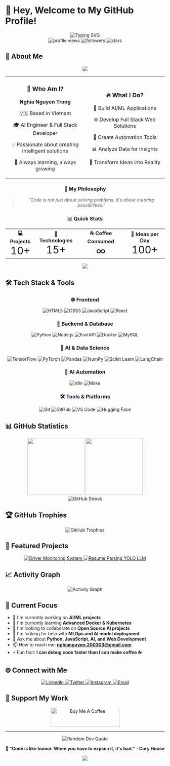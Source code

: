 # 👋 Hey, Welcome to My GitHub Profile!

<div align="center">
  <img src="https://readme-typing-svg.demolab.com?font=Fira+Code&size=22&duration=3000&pause=1000&color=00D8FF&center=true&vCenter=true&width=435&lines=AI+Engineer;Full+Stack+Developer;Data+Science+Enthusiast;Always+Learning+New+Technologies" alt="Typing SVG" />
</div>

<div align="center">
  <img src="https://komarev.com/ghpvc/?username=NghiaNT20&label=Profile%20views&color=0e75b6&style=flat" alt="profile views" />
  <img src="https://img.shields.io/github/followers/NghiaNT20?label=Followers&style=social" alt="followers" />
  <img src="https://img.shields.io/github/stars/NghiaNT20?label=Stars&style=social" alt="stars" />
</div>

## 🚀 About Me

<div align="center">
  <img src="https://capsule-render.vercel.app/api?type=waving&color=gradient&customColorList=0,2,2,5,30&height=80&section=header&text=Welcome%20to%20My%20World&fontSize=25&fontAlignY=25&desc=AI%20Engineer%20%7C%20Full%20Stack%20Developer&descSize=15&descAlignY=45"/>
</div>

<div align="center">
  <table>
    <tr>
      <td align="center" width="50%">
        <h3>🎯 Who Am I?</h3>
        <p><strong>Nghia Nguyen Trong</strong></p>
        <p>🇻🇳 Based in Vietnam</p>
        <p>🎓 AI Engineer & Full Stack Developer</p>
        <p>💡 Passionate about creating intelligent solutions</p>
        <p>🌟 Always learning, always growing</p>
      </td>
      <td align="center" width="50%">
        <h3>🔥 What I Do?</h3>
        <p>🤖 Build AI/ML Applications</p>
        <p>🌐 Develop Full Stack Web Solutions</p>
        <p>🔧 Create Automation Tools</p>
        <p>📊 Analyze Data for Insights</p>
        <p>🚀 Transform Ideas into Reality</p>
      </td>
    </tr>
  </table>
</div>

<div align="center">
  <h3>💭 My Philosophy</h3>
  <blockquote>
    <p><em>"Code is not just about solving problems, it's about creating possibilities."</em></p>
  </blockquote>
</div>

<div align="center">
  <h3>📊 Quick Stats</h3>
  <table>
    <tr>
      <td align="center">
        <strong>💻 Projects</strong><br>
        <span style="font-size: 2em;">10+</span>
      </td>
      <td align="center">
        <strong>🎯 Technologies</strong><br>
        <span style="font-size: 2em;">15+</span>
      </td>
      <td align="center">
        <strong>☕ Coffee Consumed</strong><br>
        <span style="font-size: 2em;">∞</span>
      </td>
      <td align="center">
        <strong>🌟 Ideas per Day</strong><br>
        <span style="font-size: 2em;">100+</span>
      </td>
    </tr>
  </table>
</div>

<div align="center">
  <img src="https://capsule-render.vercel.app/api?type=waving&color=gradient&customColorList=0,2,2,5,30&height=60&section=footer"/>
</div>

## 🛠️ Tech Stack & Tools

<div align="center">

### 🌐 Frontend
![HTML5](https://img.shields.io/badge/HTML5-E34F26?style=for-the-badge&logo=html5&logoColor=white)
![CSS3](https://img.shields.io/badge/CSS3-1572B6?style=for-the-badge&logo=css3&logoColor=white)
![JavaScript](https://img.shields.io/badge/JavaScript-F7DF1E?style=for-the-badge&logo=javascript&logoColor=black)
![React](https://img.shields.io/badge/React-20232A?style=for-the-badge&logo=react&logoColor=61DAFB)

### 🔧 Backend & Database
![Python](https://img.shields.io/badge/Python-3776AB?style=for-the-badge&logo=python&logoColor=white)
![Node.js](https://img.shields.io/badge/Node.js-43853D?style=for-the-badge&logo=node.js&logoColor=white)
![FastAPI](https://img.shields.io/badge/FastAPI-005571?style=for-the-badge&logo=fastapi&logoColor=white)
![Docker](https://img.shields.io/badge/Docker-2496ED?style=for-the-badge&logo=docker&logoColor=white)
![MySQL](https://img.shields.io/badge/MySQL-4479A1?style=for-the-badge&logo=mysql&logoColor=white)

### 🤖 AI & Data Science
![TensorFlow](https://img.shields.io/badge/TensorFlow-FF6F00?style=for-the-badge&logo=tensorflow&logoColor=white)
![PyTorch](https://img.shields.io/badge/PyTorch-EE4C2C?style=for-the-badge&logo=pytorch&logoColor=white)
![Pandas](https://img.shields.io/badge/Pandas-150458?style=for-the-badge&logo=pandas&logoColor=white)
![NumPy](https://img.shields.io/badge/NumPy-013243?style=for-the-badge&logo=numpy&logoColor=white)
![Scikit Learn](https://img.shields.io/badge/scikit--learn-F7931E?style=for-the-badge&logo=scikit-learn&logoColor=white)
![LangChain](https://img.shields.io/badge/LangChain-1C3C3C?style=for-the-badge&logo=langchain&logoColor=white)

### 🤖 AI Automation
![n8n](https://img.shields.io/badge/n8n-EA4B71?style=for-the-badge&logo=n8n&logoColor=white)
![Make](https://img.shields.io/badge/Make-6366F1?style=for-the-badge&logo=make&logoColor=white)

### 🛠️ Tools & Platforms
![Git](https://img.shields.io/badge/Git-F05032?style=for-the-badge&logo=git&logoColor=white)
![GitHub](https://img.shields.io/badge/GitHub-100000?style=for-the-badge&logo=github&logoColor=white)
![VS Code](https://img.shields.io/badge/VS%20Code-007ACC?style=for-the-badge&logo=visual-studio-code&logoColor=white)
![Hugging Face](https://img.shields.io/badge/🤗%20Hugging%20Face-FFD21E?style=for-the-badge&logoColor=black)

</div>

## 📊 GitHub Statistics

<div align="center">
  <img height="180em" src="https://github-readme-stats.vercel.app/api?username=NghiaNT20&show_icons=true&theme=tokyonight&include_all_commits=true&count_private=true"/>
  <img height="180em" src="https://github-readme-stats.vercel.app/api/top-langs/?username=NghiaNT20&layout=compact&theme=tokyonight"/>
</div>

<div align="center">
  <img src="https://github-readme-streak-stats.herokuapp.com/?user=NghiaNT20&theme=tokyonight" alt="GitHub Streak"/>
</div>

## 🏆 GitHub Trophies
<div align="center">
  <img src="https://github-profile-trophy.vercel.app/?username=NghiaNT20&theme=tokyonight&no-frame=true&no-bg=false&margin-w=4" alt="GitHub Trophies"/>
</div>

## 🌟 Featured Projects

<div align="center">
  <a href="https://github.com/NghiaNT20/Driver-Monitoring-System">
    <img src="https://github-readme-stats.vercel.app/api/pin/?username=NghiaNT20&repo=Driver-Monitoring-System&theme=tokyonight" alt="Driver Monitoring System"/>
  </a>
  <a href="https://github.com/NghiaNT20/Resume_Parsing_Yolo_LLM">
    <img src="https://github-readme-stats.vercel.app/api/pin/?username=NghiaNT20&repo=Resume_Parsing_Yolo_LLM&theme=tokyonight" alt="Resume Parsing YOLO LLM"/>
  </a>
</div>

## 📈 Activity Graph
<div align="center">
  <img src="https://github-readme-activity-graph.vercel.app/graph?username=NghiaNT20&theme=tokyo-night&bg_color=1a1b27&color=38bdae&line=70a5fd&point=bf91f3&area=true&hide_border=true" alt="Activity Graph"/>
</div>

## 🎯 Current Focus

- 🔭 I'm currently working on **AI/ML projects**
- 🌱 I'm currently learning **Advanced Docker & Kubernetes**
- 👯 I'm looking to collaborate on **Open Source AI projects**
- 🤔 I'm looking for help with **MLOps and AI model deployment**
- 💬 Ask me about **Python, JavaScript, AI, and Web Development**
- 📫 How to reach me: **nghianguyen.200303@gmail.com**
- ⚡ Fun fact: **I can debug code faster than I can make coffee ☕**

## 🌐 Connect with Me

<div align="center">
  <a href="https://www.linkedin.com/in/tr%E1%BB%8Dng-ngh%C4%A9a-44a251269/" target="_blank">
    <img src="https://img.shields.io/badge/LinkedIn-0077B5?style=for-the-badge&logo=linkedin&logoColor=white" alt="LinkedIn"/>
  </a>
  <a href="https://twitter.com/yourhandle" target="_blank">
    <img src="https://img.shields.io/badge/Twitter-1DA1F2?style=for-the-badge&logo=twitter&logoColor=white" alt="Twitter"/>
  </a>
  <a href="https://www.instagram.com/trn.isme/" target="_blank">
    <img src="https://img.shields.io/badge/Instagram-E4405F?style=for-the-badge&logo=instagram&logoColor=white" alt="Instagram"/>
  </a>
  <a href="mailto:nghianguyen.200303@gmail.com">
    <img src="https://img.shields.io/badge/Email-D14836?style=for-the-badge&logo=gmail&logoColor=white" alt="Email"/>
  </a>
</div>

## 💝 Support My Work

<div align="center">
  <a href="https://www.buymeacoffee.com/yourhandle" target="_blank">
    <img src="https://cdn.buymeacoffee.com/buttons/v2/default-yellow.png" alt="Buy Me A Coffee" style="height: 60px !important;width: 217px !important;" />
  </a>
</div>

---

<div align="center">
  <img src="https://quotes-github-readme.vercel.app/api?type=horizontal&theme=tokyonight" alt="Random Dev Quote"/>
</div>

<div align="center">
  
  **🌟 "Code is like humor. When you have to explain it, it's bad." - Cory House**
  
  <img src="https://capsule-render.vercel.app/api?type=waving&color=gradient&height=100&section=footer"/>
</div>

